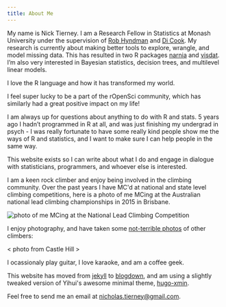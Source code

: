 ```yaml
---
title: About Me
---
```


My name is Nick Tierney. I am a Research Fellow in Statistics at Monash University under the supervision of [Rob Hyndman](https://robjhyndman.com/) and [Di Cook](http://dicook.org/). My research is currently about making better tools to explore, wrangle, and model missing data. This has resulted in two R packages [narnia](https://github.com/njtierney/narnia) and [visdat](https://github.com/njtierney/visdat). I’m also very interested in Bayesian statistics, decision trees, and multilevel linear models.

I love the R language and how it has transformed my world. 

I feel super lucky to be a part of the rOpenSci community, which has similarly had a great positive impact on my life!

I am always up for questions about anything to do with R and stats. 5 years ago I hadn’t programmed in R at all, and was just finishing my undergrad in psych - I was really fortunate to have some really kind people show me the ways of R and statistics, and I want to make sure I can help people in the same way.

This website exists so I can write about what I do and engage in dialogue with statisticians, programmers, and whoever else is interested. 

I am a keen rock climber and enjoy being involved in the climbing community. Over the past years I have MC'd at national and state level climbing competitions, here is a photo of me MCing at the Australian national lead climbing championships in 2015 in Brisbane.

![photo of me MCing at the National Lead Climbing Competition](https://njtierney.updog.co/img/njt-headshot-climb.png)

I enjoy photography, and have taken some [not-terrible photos](https://www.flickr.com/photos/134851297@N04) of other climbers:

< photo from Castle Hill >

I ocassionaly play guitar, I love karaoke, and am a coffee geek.

This website has moved from [jekyll](http://jekyllrb.com/) to [blogdown](https://github.com/rstudio/blogdown), and am using a slightly tweaked version of Yihui's awesome minimal theme, [hugo-xmin](https://github.com/yihui/hugo-xmin).

Feel free to send me an email at <a href="mailto:nicholas.tierney@gmail.com">nicholas.tierney@gmail.com</a>.
